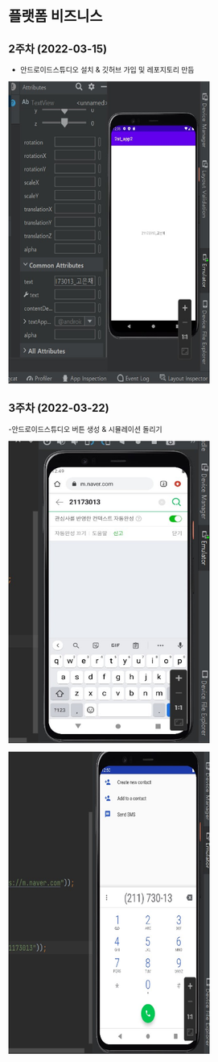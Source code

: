 # 플랫폼 비즈니스
## 2주차 (2022-03-15)
- 안드로이드스튜디오 설치 & 깃허브 가입 및 레포지토리 만듬


<img width="400" height="600" src="./pic/2st_PNG.jpg"></img>


## 3주차 (2022-03-22)
-안드로이드스튜디오 버튼 생성 & 시뮬레이션 돌리기


<img width="400" height="600" src="./pic/3nd_naver.jpg"></img>

<img width="400" height="600" src="./pic/3nd_call.jpg"></img>
